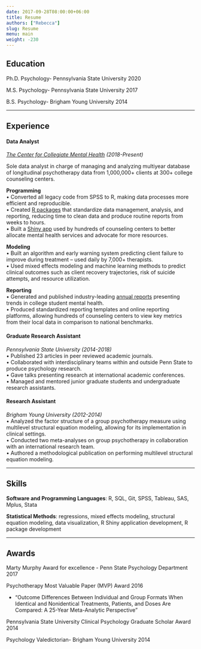 ```yaml
---
date: 2017-09-28T08:00:00+06:00
title: Resume
authors: ["Rebecca"]
slug: Resume
menu: main
weight: -230
---
```


## Education
Ph.D. Psychology- Pennsylvania State University 2020

M.S. Psychology- Pennsylvania State University 2017

B.S. Psychology- Brigham Young University 2014

---

## Experience
#### Data Analyst 
*[The Center for Collegiate Mental Health](https://ccmh.psu.edu) (2018-Present)*  

Sole data analyst in charge of managing and analyzing multiyear database of longitudinal psychotherapy data from 1,000,000+ clients at 300+ college counseling centers. 

**Programming**  
•	Converted all legacy code from SPSS to R, making data processes more efficient and reproducible.  
•	Created [R packages](https://github.com/CCMH-PSU/CCMHr) that standardize data management, analysis, and reporting, reducing time to clean data and produce routine reports from weeks to hours.  
•	Built a [Shiny app](https://ccmh.shinyapps.io/CLI-app/) used by hundreds of counseling centers to better allocate mental health services and advocate for more resources.  
 
**Modeling**  
•	Built an algorithm and early warning system predicting client failure to improve during treatment – used daily by 7,000+ therapists.  
•	Used mixed effects modeling and machine learning methods to predict clinical outcomes such as client recovery trajectories, risk of suicide attempts, and resource utilization.  
 
**Reporting**  
•	Generated and published industry-leading [annual reports](https://ccmh.psu.edu/annual-reports) presenting trends in college student mental health.  
•	Produced standardized reporting templates and online reporting platforms, allowing hundreds of counseling centers to view key metrics from their local data in comparison to national benchmarks.  

#### Graduate Research Assistant
*Pennsylvania State University (2014-2018)*  
•	Published 23 articles in peer reviewed academic journals.  
•	Collaborated with interdisciplinary teams within and outside Penn State to produce psychology research.  
•	Gave talks presenting research at international academic conferences.  
•	Managed and mentored junior graduate students and undergraduate research assistants.  

#### Research Assistant
*Brigham Young University (2012-2014)*  
•	Analyzed the factor structure of a group psychotherapy measure using multilevel structural equation modeling, allowing for its implementation in clinical settings.  
•	Conducted two meta-analyses on group psychotherapy in collaboration with an international research team.  
•	Authored a methodological publication on performing multilevel structural equation modeling.  

---

## Skills

**Software and Programming Languages**: R, SQL, Git, SPSS, Tableau, SAS, Mplus, Stata  

**Statistical Methods**: regressions, mixed effects modeling, structural equation modeling, data visualization, R Shiny application development, R package development 

---

## Awards

Marty Murphy Award for excellence - Penn State Psychology Department 2017

Psychotherapy Most Valuable Paper (MVP) Award 2016

- “Outcome Differences Between Individual and Group Formats When Identical and Nonidentical Treatments, Patients, and Doses Are Compared: A 25-Year Meta-Analytic Perspective”

Pennsylvania State University Clinical Psychology Graduate Scholar Award 2014

Psychology Valedictorian- Brigham Young University 2014


